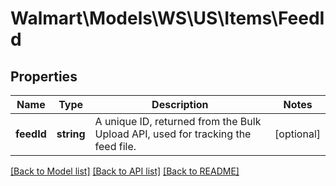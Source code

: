# Walmart\Models\WS\US\Items\FeedId

## Properties

Name | Type | Description | Notes
------------ | ------------- | ------------- | -------------
**feedId** | **string** | A unique ID, returned from the Bulk Upload API, used for tracking the feed file. | [optional]


[[Back to Model list]](./) [[Back to API list]](../../../../../README.md#supported-apis) [[Back to README]](../../../../../README.md)
